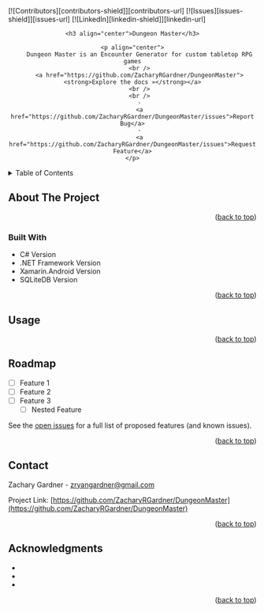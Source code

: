 <div id="top"></div>
<!--
*** Thanks for checking out the Best-README-Template. If you have a suggestion
*** that would make this better, please fork the repo and create a pull request
*** or simply open an issue with the tag "enhancement".
*** Don't forget to give the project a star!
*** Thanks again! Now go create something AMAZING! :D
-->
<!-- PROJECT SHIELDS -->
<!--
*** I'm using markdown "reference style" links for readability.
*** Reference links are enclosed in brackets [ ] instead of parentheses ( ).
*** See the bottom of this document for the declaration of the reference variables
*** for contributors-url, forks-url, etc. This is an optional, concise syntax you may use.
*** https://www.markdownguide.org/basic-syntax/#reference-style-links
-->
[![Contributors][contributors-shield]][contributors-url]
[![Issues][issues-shield]][issues-url]
[![LinkedIn][linkedin-shield]][linkedin-url]



<!-- PROJECT LOGO -->
<br />
<div align="center">

    <h3 align="center">Dungeon Master</h3>

    <p align="center">
        Dungeon Master is an Encounter Generator for custom tabletop RPG games
        <br />
        <a href="https://github.com/ZacharyRGardner/DungeonMaster"><strong>Explore the docs »</strong></a>
        <br />
        <br />
        ·
        <a href="https://github.com/ZacharyRGardner/DungeonMaster/issues">Report Bug</a>
        ·
        <a href="https://github.com/ZacharyRGardner/DungeonMaster/issues">Request Feature</a>
    </p>
</div>



<!-- TABLE OF CONTENTS -->
<details>
    <summary>Table of Contents</summary>
    <ol>
        <li>
            <a href="#about-the-project">About The Project</a>
            <ul>
                <li><a href="#built-with">Built With</a></li>
            </ul>
        </li>
        <li><a href="#usage">Usage</a></li>
        <li><a href="#roadmap">Roadmap</a></li>
        <li><a href="#contact">Contact</a></li>
        <li><a href="#acknowledgments">Acknowledgments</a></li>
    </ol>
</details>



<!-- ABOUT THE PROJECT -->
## About The Project




<p align="right">(<a href="#top">back to top</a>)</p>



### Built With

* C# Version
* .NET Framework Version
* Xamarin.Android Version
* SQLiteDB Version

<p align="right">(<a href="#top">back to top</a>)</p>



<!-- USAGE EXAMPLES -->
## Usage


<p align="right">(<a href="#top">back to top</a>)</p>



<!-- ROADMAP -->
## Roadmap

- [ ] Feature 1
- [ ] Feature 2
- [ ] Feature 3
    - [ ] Nested Feature

See the [open issues](https://github.com/ZacharyRGardner/DungeonMaster/issues) for a full list of proposed features (and known issues).

<p align="right">(<a href="#top">back to top</a>)</p>

<!-- CONTACT -->
## Contact

Zachary Gardner - zryangardner@gmail.com

Project Link: [https://github.com/ZacharyRGardner/DungeonMaster](https://github.com/ZacharyRGardner/DungeonMaster)

<p align="right">(<a href="#top">back to top</a>)</p>



<!-- ACKNOWLEDGMENTS -->
## Acknowledgments

* []()
* []()
* []()

<p align="right">(<a href="#top">back to top</a>)</p>



<!-- MARKDOWN LINKS & IMAGES -->
<!-- https://www.markdownguide.org/basic-syntax/#reference-style-links -->
[contributors-shield]: https://img.shields.io/github/contributors/ZacharyRGardner/DungeonMaster.svg?style=for-the-badge
[contributors-url]: https://github.com/ZacharyRGardner/DungeonMaster/graphs/contributors
[forks-shield]: https://img.shields.io/github/forks/ZacharyRGardner/DungeonMaster.svg?style=for-the-badge
[forks-url]: https://github.com/ZacharyRGardner/DungeonMaster/network/members
[stars-shield]: https://img.shields.io/github/stars/ZacharyRGardner/DungeonMaster.svg?style=for-the-badge
[stars-url]: https://github.com/ZacharyRGardner/DungeonMaster/stargazers
[issues-shield]: https://img.shields.io/github/issues/ZacharyRGardner/DungeonMaster.svg?style=for-the-badge
[issues-url]: https://github.com/ZacharyRGardner/DungeonMaster/issues
[license-shield]: https://img.shields.io/github/license/ZacharyRGardner/DungeonMaster.svg?style=for-the-badge
[license-url]: https://github.com/ZacharyRGardner/DungeonMaster/blob/master/LICENSE.txt
[linkedin-shield]: https://img.shields.io/badge/-LinkedIn-black.svg?style=for-the-badge&logo=linkedin&colorB=555
[linkedin-url]: https://linkedin.com/in/zryangardner

